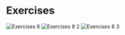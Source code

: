 # Exercises

![Exercises 8](https://user-images.githubusercontent.com/70604577/229874144-fc148193-4e66-4312-9b6b-46e431b6dbf9.png)
![Exercises 8 2](https://user-images.githubusercontent.com/70604577/229874138-1d9f2261-00c2-4a41-9dff-dd33e49a450d.png)
![Exercises 8 3](https://user-images.githubusercontent.com/70604577/229874142-74a004c6-db7a-487e-9ab0-f7b2e45554a9.png)